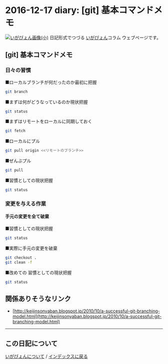 2016-12-17 diary: [git] 基本コマンドメモ
=====================================================================================================
[![いがぴょん画像(小)](https://igapyon.github.io/diary/images/iga200306s.jpg "いがぴょん")](https://igapyon.github.io/diary/memo/memoigapyon.html) 日記形式でつづる [いがぴょん](https://igapyon.github.io/diary/memo/memoigapyon.html)コラム ウェブページです。

## [git] 基本コマンドメモ



### 日々の習慣


■ローカルブランチが何だったのか最初に把握

```sh
git branch
```


■まずは何がどうなっているのか現状把握

```sh
git status
```


■まずはリモートをローカルに同期しておく

```sh
git fetch
```


■ローカルにプル

```sh
git pull origin <<リモートのブランチ>>
```


■ぜんぶプル

```sh
git pull
```


■習慣としての現状把握

```sh
git status
```




### 変更を与える作業



#### 手元の変更を全て破棄


■習慣としての現状把握

```sh
git status
```


■実際に手元の変更を破棄

```sh
git checkout .
git clean -f
```


■改めての 習慣としての現状把握

```sh
git status
```



## 関係ありそうなリンク


* [http://keijinsonyaban.blogspot.jp/2010/10/a-successful-git-branching-model.html](http://keijinsonyaban.blogspot.jp/2010/10/a-successful-git-branching-model.html)




----------------------------------------------------------------------------------------------------

## この日記について
[いがぴょんについて](https://igapyon.github.io/diary/memo/memoigapyon.html) / [インデックスに戻る](https://igapyon.github.io/diary/idxall.html)
